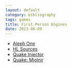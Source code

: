 ```yaml
---
layout: default
category: bibliography
tags: games
title: First-Person Engines
date: 2023-06-09
---
```


* [Aleph One](https://alephone.lhowon.org/)
* [HL Sources](https://hlsources.github.io/)
* [Quake Injector](https://www.quaddicted.com/reviews/honey.html)
* [Quake: Mjolnir](https://www.slipseer.com/index.php?resources/quake-mj%C3%B6lnir.243/)
